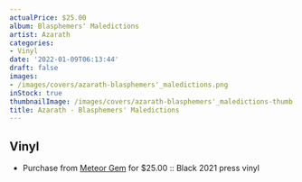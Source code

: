 ```yaml
---
actualPrice: $25.00
album: Blasphemers' Maledictions
artist: Azarath
categories:
- Vinyl
date: '2022-01-09T06:13:44'
draft: false
images:
- /images/covers/azarath-blasphemers'_maledictions.png
inStock: true
thumbnailImage: /images/covers/azarath-blasphemers'_maledictions-thumb.png
title: Azarath - Blasphemers' Maledictions
---
```


## Vinyl
* Purchase from [Meteor Gem](https://meteor-gem.com/products/azarath-blasphemers-maledictions-lp) for $25.00 :: Black 2021 press vinyl
